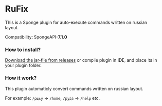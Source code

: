 # RuFix

This is a Sponge plugin for auto-execute commands written on russian layout.

Compatibility: SpongeAPI-**7.1.0**

### How to install?

[Download the jar-file from releases](https://github.com/yaroslav4167/RuFix/releases/) or compile plugin in IDE, and place its in your plugin folder.

### How it work?

This plugin automaticly convert commands written on russian layout. 

For example: `/рщьу` -> `/home`, `/рудз` -> `/help` etc.
